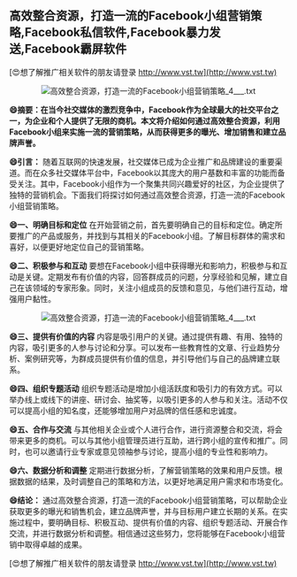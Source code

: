 ## **高效整合资源，打造一流的Facebook小组营销策略,Facebook私信软件,Facebook暴力发送,Facebook霸屏软件**

[😍想了解推广相关软件的朋友请登录 http://www.vst.tw](http://www.vst.tw)

 <center><img src="https://vst.tw/MP4/tuiguang/png/4.png" alt="高效整合资源，打造一流的Facebook小组营销策略_4___.txt"></center>

**😄摘要：在当今社交媒体的激烈竞争中，Facebook作为全球最大的社交平台之一，为企业和个人提供了无限的商机。本文将介绍如何通过高效整合资源，利用Facebook小组来实施一流的营销策略，从而获得更多的曝光、增加销售和建立品牌声誉。**

**😄引言：**
随着互联网的快速发展，社交媒体已成为企业推广和品牌建设的重要渠道。而在众多社交媒体平台中，Facebook以其庞大的用户基数和丰富的功能而备受关注。其中，Facebook小组作为一个聚集共同兴趣爱好的社区，为企业提供了独特的营销机会。下面我们将探讨如何通过高效整合资源，打造一流的Facebook小组营销策略。

**😄一、明确目标和定位**
在开始营销之前，首先要明确自己的目标和定位。确定所要推广的产品或服务，并找到与其相关的Facebook小组。了解目标群体的需求和喜好，以便更好地定位自己的营销策略。

**😄二、积极参与和互动**
要想在Facebook小组中获得曝光和影响力，积极参与和互动是关键。定期发布有价值的内容，回答群成员的问题，分享经验和见解，建立自己在该领域的专家形象。同时，关注小组成员的反馈和意见，与他们进行互动，增强用户黏性。

 <center><img src="https://vst.tw/MP4/tuiguang/png/2.png" alt="高效整合资源，打造一流的Facebook小组营销策略_4___.txt"></center>

**😄三、提供有价值的内容**
内容是吸引用户的关键。通过提供有趣、有用、独特的内容，吸引更多的人参与讨论和分享。可以发布一些教育性的文章、行业趋势分析、案例研究等，为群成员提供有价值的信息，并引导他们与自己的品牌建立联系。

**😄四、组织专题活动**
组织专题活动是增加小组活跃度和吸引力的有效方式。可以举办线上或线下的讲座、研讨会、抽奖等，以吸引更多的人参与和关注。活动不仅可以提高小组的知名度，还能够增加用户对品牌的信任感和忠诚度。

**😄五、合作与交流**
与其他相关企业或个人进行合作，进行资源整合和交流，将会带来更多的商机。可以与其他小组管理员进行互助，进行跨小组的宣传和推广。同时，也可以邀请行业专家或意见领袖参与讨论，提高小组的专业性和影响力。

**😄六、数据分析和调整**
定期进行数据分析，了解营销策略的效果和用户反馈。根据数据的结果，及时调整自己的策略和方法，以更好地满足用户需求和市场变化。

**😄结论：**
通过高效整合资源，打造一流的Facebook小组营销策略，可以帮助企业获取更多的曝光和销售机会，建立品牌声誉，并与目标用户建立长期的关系。在实施过程中，要明确目标、积极互动、提供有价值的内容、组织专题活动、开展合作交流，并进行数据分析和调整。相信通过这些努力，您将能够在Facebook小组营销中取得卓越的成果。

[😍想了解推广相关软件的朋友请登录 http://www.vst.tw](http://www.vst.tw)




